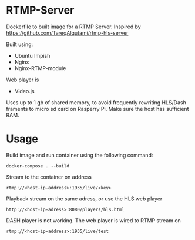 # RTMP-Server
Dockerfile to built image for a RTMP Server.
Inspired by https://github.com/TareqAlqutami/rtmp-hls-server

Built using:
- Ubuntu Impish
- Nginx
- Nginx-RTMP-module

Web player is
- Video.js

Uses up to 1 gb of shared memory, to avoid frequently rewriting HLS/Dash framents to micro sd card on Rasperry Pi.
Make sure the host has sufficient RAM.
# Usage
Build image and run container using the following command:
```
docker-compose . --build
```
Stream to the container on address
```
rtmp://<host-ip-address>:1935/live/<key>
```
Playback stream on the same adress, or use the HLS web player
```
http://<host-ip-adress>:8080/players/hls.html
```
DASH player is not working.
The web player is wired to RTMP stream on
```
rtmp://<host-ip-address>:1935/live/test
```

